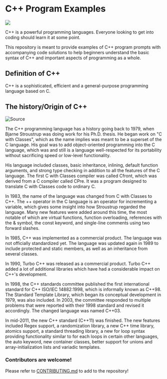 # C++ Program Examples

![](https://i.imgur.com/EMPZ23g.png)

C++ is a powerful programming languages. Everyone looking to get into coding should learn it at some point.

This repository is meant to provide examples of C++ program prompts with accompanying code solutions to help beginners understand the basic syntax of C++ and important aspects of programming as a whole.

## Definition of C++

C++ is a sophisticated, efficient and a general-purpose programming language based on C.

## The history/Origin of C++

![Source](https://www.tutorialspoint.com/History-of-Cplusplus-language)

The C++ programming language has a history going back to 1979, when Bjarne Stroustrup was doing work for his Ph.D. thesis. He began work on "C with Classes", which as the name implies was meant to be a superset of the C language. His goal was to add object-oriented programming into the C language, which was and still is a language well-respected for its portability without sacrificing speed or low-level functionality.

His language included classes, basic inheritance, inlining, default function arguments, and strong type checking in addition to all the features of the C language. The first C with Classes compiler was called Cfront, which was derived from a C compiler called CPre. It was a program designed to translate C with Classes code to ordinary C.

In 1983, the name of the language was changed from C with Classes to C++. The ++ operator in the C language is an operator for incrementing a variable, which gives some insight into how Stroustrup regarded the language. Many new features were added around this time, the most notable of which are virtual functions, function overloading, references with the & symbol, the const keyword, and single-line comments using two forward slashes.

In 1985, C++ was implemented as a commercial product. The language was not officially standardized yet. The language was updated again in 1989 to include protected and static members, as well as an inheritance from several classes.

In 1990, Turbo C++ was released as a commercial product. Turbo C++ added a lot of additional libraries which have had a considerable impact on C++'s development.

In 1998, the C++ standards committee published the first international standard for C++ ISO/IEC 14882:1998, which is informally known as C++98. The Standard Template Library, which began its conceptual development in 1979, was also included. In 2003, the committee responded to multiple problems that were reported with their 1998 standard and revised it accordingly. The changed language was named C++03.

In mid-2011, the new C++ standard (C++11) was finished. The new features included Regex support, a randomization library, a new C++ time library, atomics support, a standard threading library, a new for loop syntax providing functionality similar to for each loops in certain other languages, the auto keyword, new container classes, better support for unions and array-initialization lists and variadic templates.

### Contributors are welcome!

Please refer to [CONTRIBUTING.md](CONTRIBUTING.md) to add to the repository!
